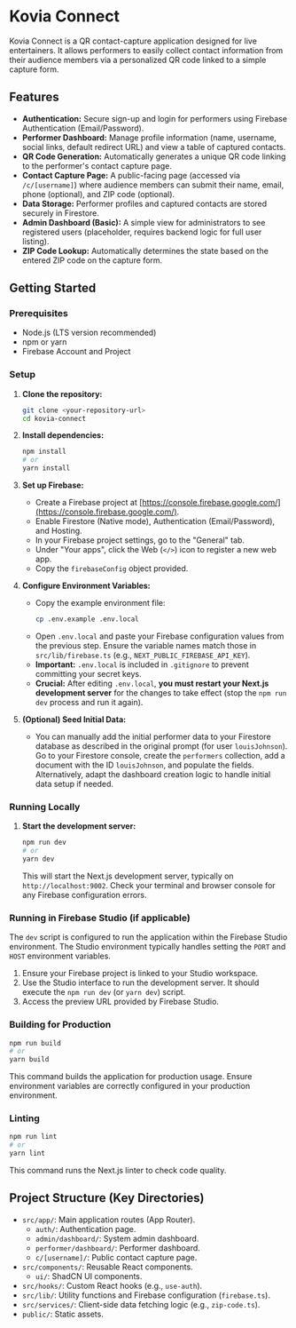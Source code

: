 # Kovia Connect

Kovia Connect is a QR contact-capture application designed for live entertainers. It allows performers to easily collect contact information from their audience members via a personalized QR code linked to a simple capture form.

## Features

*   **Authentication:** Secure sign-up and login for performers using Firebase Authentication (Email/Password).
*   **Performer Dashboard:** Manage profile information (name, username, social links, default redirect URL) and view a table of captured contacts.
*   **QR Code Generation:** Automatically generates a unique QR code linking to the performer's contact capture page.
*   **Contact Capture Page:** A public-facing page (accessed via `/c/[username]`) where audience members can submit their name, email, phone (optional), and ZIP code (optional).
*   **Data Storage:** Performer profiles and captured contacts are stored securely in Firestore.
*   **Admin Dashboard (Basic):** A simple view for administrators to see registered users (placeholder, requires backend logic for full user listing).
*   **ZIP Code Lookup:** Automatically determines the state based on the entered ZIP code on the capture form.

## Getting Started

### Prerequisites

*   Node.js (LTS version recommended)
*   npm or yarn
*   Firebase Account and Project

### Setup

1.  **Clone the repository:**
    ```bash
    git clone <your-repository-url>
    cd kovia-connect
    ```

2.  **Install dependencies:**
    ```bash
    npm install
    # or
    yarn install
    ```

3.  **Set up Firebase:**
    *   Create a Firebase project at [https://console.firebase.google.com/](https://console.firebase.google.com/).
    *   Enable Firestore (Native mode), Authentication (Email/Password), and Hosting.
    *   In your Firebase project settings, go to the "General" tab.
    *   Under "Your apps", click the Web (`</>`) icon to register a new web app.
    *   Copy the `firebaseConfig` object provided.

4.  **Configure Environment Variables:**
    *   Copy the example environment file:
        ```bash
        cp .env.example .env.local
        ```
    *   Open `.env.local` and paste your Firebase configuration values from the previous step. Ensure the variable names match those in `src/lib/firebase.ts` (e.g., `NEXT_PUBLIC_FIREBASE_API_KEY`).
    *   **Important:** `.env.local` is included in `.gitignore` to prevent committing your secret keys.
    *   **Crucial:** After editing `.env.local`, **you must restart your Next.js development server** for the changes to take effect (stop the `npm run dev` process and run it again).

5.  **(Optional) Seed Initial Data:**
    *   You can manually add the initial performer data to your Firestore database as described in the original prompt (for user `louisJohnson`). Go to your Firestore console, create the `performers` collection, add a document with the ID `louisJohnson`, and populate the fields. Alternatively, adapt the dashboard creation logic to handle initial data setup if needed.

### Running Locally

1.  **Start the development server:**
    ```bash
    npm run dev
    # or
    yarn dev
    ```
    This will start the Next.js development server, typically on `http://localhost:9002`. Check your terminal and browser console for any Firebase configuration errors.

### Running in Firebase Studio (if applicable)

The `dev` script is configured to run the application within the Firebase Studio environment. The Studio environment typically handles setting the `PORT` and `HOST` environment variables.

1.  Ensure your Firebase project is linked to your Studio workspace.
2.  Use the Studio interface to run the development server. It should execute the `npm run dev` (or `yarn dev`) script.
3.  Access the preview URL provided by Firebase Studio.

### Building for Production

```bash
npm run build
# or
yarn build
```
This command builds the application for production usage. Ensure environment variables are correctly configured in your production environment.

### Linting

```bash
npm run lint
# or
yarn lint
```
This command runs the Next.js linter to check code quality.

## Project Structure (Key Directories)

*   `src/app/`: Main application routes (App Router).
    *   `auth/`: Authentication page.
    *   `admin/dashboard/`: System admin dashboard.
    *   `performer/dashboard/`: Performer dashboard.
    *   `c/[username]/`: Public contact capture page.
*   `src/components/`: Reusable React components.
    *   `ui/`: ShadCN UI components.
*   `src/hooks/`: Custom React hooks (e.g., `use-auth`).
*   `src/lib/`: Utility functions and Firebase configuration (`firebase.ts`).
*   `src/services/`: Client-side data fetching logic (e.g., `zip-code.ts`).
*   `public/`: Static assets.
```